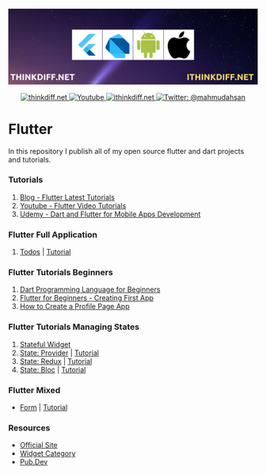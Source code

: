 <p align="center">
    <img src="cover.png" alt="Flutter" />
</p>
<p align="center">
    <a href="https://thinkdiff.net/?s=flutter">
        <img src="https://img.shields.io/badge/blog-thinkdiff.net-brightgreen.svg" alt="thinkdiff.net" />
    </a>
    <a href="https://www.youtube.com/channel/UCtHlgyUw0wLE5Ous9swfFlg">
        <img src="https://img.shields.io/badge/my-youtube channel-red.svg" alt="Youtube" />
    </a>
    <a href="https://ithinkdiff.net/">
        <img src="https://img.shields.io/badge/mobile-apps-yellow.svg" alt="ithinkdiff.net" />
    </a>
    <a href="https://twitter.com/mahmudahsan">
        <img src="https://img.shields.io/badge/contact%40-mahmudahsan-blue.svg" alt="Twitter: @mahmudahsan" />
    </a>
</p>

# Flutter
In this repository I publish all of my open source flutter and dart projects and tutorials.

### Tutorials

1. [Blog - Flutter Latest Tutorials](https://thinkdiff.net/?s=flutter)
2. [Youtube - Flutter Video Tutorials](https://www.youtube.com/playlist?list=PLlMOodDAsO4xrTgVEkKXfVf7sSVEsmWKQ)
3. [Udemy - Dart and Flutter for Mobile Apps Development](https://www.udemy.com/dart-flutter-course/?couponCode=ITHINKDIFF)

### Flutter Full Application
1. [Todos](https://github.com/mahmudahsan/flutter_todos) | [Tutorial](https://youtu.be/OQG3MxenJsM)

### Flutter Tutorials Beginners
1. [Dart Programming Language for Beginners](https://www.youtube.com/watch?v=Ej_Pcr4uC2Q&list=PLlMOodDAsO4xrTgVEkKXfVf7sSVEsmWKQ&index=2&t=10s)
2. [Flutter for Beginners - Creating First App](https://www.youtube.com/watch?v=HFl29MoZ6MA&list=PLlMOodDAsO4xrTgVEkKXfVf7sSVEsmWKQ&index=3&t=0s)
3. [How to Create a Profile Page App](https://www.youtube.com/watch?v=ULxYR66BRb4&list=PLlMOodDAsO4xrTgVEkKXfVf7sSVEsmWKQ&index=5&t=0s)

### Flutter Tutorials Managing States

1. [Stateful Widget](https://www.youtube.com/watch?v=8iHfqfHclTQ&list=PLlMOodDAsO4xrTgVEkKXfVf7sSVEsmWKQ&index=17&t=0s)
2. [State: Provider](https://git.io/fjyR6) | [Tutorial](https://www.youtube.com/watch?v=fEIdWV8MAso)
3. [State: Redux](https://git.io/fjScV) | [Tutorial](https://www.youtube.com/watch?v=vzCszJQ_qZQ&t=793s)
4. [State: Bloc](https://git.io/fjbWm) | [Tutorial](https://youtu.be/BHC_D52TecY)

### Flutter Mixed
- [Form](flutter/form) | [Tutorial](https://www.youtube.com/watch?v=S-nLT3TRJFY&t=1646s)

### Resources

- [Official Site](https://flutter.dev/)
- [Widget Category](https://flutter.dev/docs/reference/widgets)
- [Pub.Dev](https://pub.dev/)
